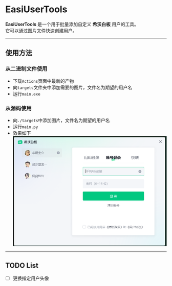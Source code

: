 # EasiUserTools

**EasiUserTools** 是一个用于批量添加自定义 **希沃白板** 用户的工具。  
它可以通过图片文件快速创建用户。

---

## 使用方法

### 从二进制文件使用

- 下载`Actions`页面中最新的产物
- 向`targets`文件夹中添加需要的图片，文件名为期望的用户名
- 运行`main.exe`

### 从源码使用

- 向`./targets`中添加图片，文件名为期望的用户名
- 运行`main.py`
- 效果如下
 ![image](/assets/preview.png "效果预览")
---

## TODO List

- [ ] 更换指定用户头像
